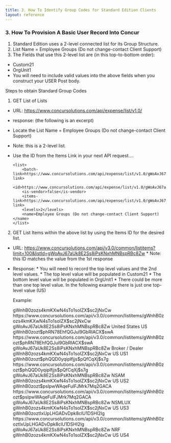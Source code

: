 ```yaml
---
title: 3. How To Identify Group Codes for Standard Edition Clients
layout: reference
---
```


### 3. How To Provision A Basic User Record Into Concur

1. Standard Edition uses a 2-level connected list for its Group Structure.
2. List Name = Employee Groups (Do not change-contact Client Support)
3. The Fields that use this 2-level list are (in this top-to-bottom order):
  - Custom21
  - OrgUnit1
  - You will need to include valid values into the above fields when you construct your USER Post body.

Steps to obtain Standard Group Codes

1.	GET List of Lists
  -	URL:	https://www.concursolutions.com/api/expense/list/v1.0/
  -	response:  (the following is an excerpt)
  -	Locate the List Name = Employee Groups (Do not change-contact Client Support)
  -	  Note: this is a 2-level list.
  -	Use the ID from the Items Link in your next API request….

        <list>
            <batch-link>https://www.concursolutions.com/api/expense/list/v1.0/gWoAvJ67aUk8E2Ss8iPsKNxhMNBspRBc8Zw/batch</batch-link>
            <id>https://www.concursolutions.com/api/expense/list/v1.0/gWoAvJ67aUk8E2Ss8iPsKNxhMNBspRBc8Zw</id>
            <is-vendor>false</is-vendor>
            <items-link>https://www.concursolutions.com/api/expense/list/v1.0/gWoAvJ67aUk8E2Ss8iPsKNxhMNBspRBc8Zw/items</items-link>
            <levels>2</levels>
            <name>Employee Groups (Do not change-contact Client Support)</name>
        </list>

2.	GET List Items within the above list by using the Items ID for the desired list.
  -	URL: https://www.concursolutions.com/api/v3.0/common/listitems?limit=100&listId=gWoAvJ67aUk8E2Ss8iPsKNxhMNBspRBc8Zw
        *	Note: this ID matches the value from the 1st response
  -	Response:
        *	You will need to record the top level values and the 2nd level values.
        *	The top level value will be populated in Custom21
        *	The bottom level value will be populated in OrgUnit1
        *	There could be more than one top level value. In the following example there is just one top-level value (US)

    Example:

    <ListItems xmlns:xsd="http://www.w3.org/2001/XMLSchema" xmlns:xsi="http://www.w3.org/2001/XMLSchema-instance">
      <Items>
          <ListItem>
            <ID>gWnhB0zozs4kmKXwN4sTo1soIZX$sc2jNxCw</ID>
            <URI>https://www.concursolutions.com/api/v3.0/common/listitems/gWnhB0zozs4kmKXwN4sTo1soIZX$sc2jNxCw</URI>
            <ListID>gWoAvJ67aUk8E2Ss8iPsKNxhMNBspRBc8Zw</ListID>
            <Name>United States</Name>
            <ParentID xsi:nil="true"/>
            <Level1Code>US</Level1Code>
            <Level2Code xsi:nil="true"/>
            <Level3Code xsi:nil="true"/>
            <Level4Code xsi:nil="true"/>
            <Level5Code xsi:nil="true"/>
            <Level6Code xsi:nil="true"/>
            <Level7Code xsi:nil="true"/>
            <Level8Code xsi:nil="true"/>
            <Level9Code xsi:nil="true"/>
            <Level10Code xsi:nil="true"/>
            </ListItem>
            <ListItem>
            <ID>gWnhB0zozt$phRN78EhfQGJul9GbRIACX$swA</ID>
            <URI>https://www.concursolutions.com/api/v3.0/common/listitems/gWnhB0zozt$phRN78EhfQGJul9GbRIACX$swA</URI>
            <ListID>gWoAvJ67aUk8E2Ss8iPsKNxhMNBspRBc8Zw</ListID>
            <Name>Broker / Dealer</Name>
            <ParentID>gWnhB0zozs4kmKXwN4sTo1soIZX$sc2jNxCw</ParentID>
            <Level1Code>US</Level1Code>
            <Level2Code>US1</Level2Code>
            <Level3Code xsi:nil="true"/>
            <Level4Code xsi:nil="true"/>
            <Level5Code xsi:nil="true"/>
            <Level6Code xsi:nil="true"/>
            <Level7Code xsi:nil="true"/>
            <Level8Code xsi:nil="true"/>
            <Level9Code xsi:nil="true"/>
            <Level10Code xsi:nil="true"/>
          </ListItem>
          <ListItem>
           <ID>gWnhB0zozt$phQQD0yqipIfjjs$pQfCqXj$s7g</ID>
            <URI>https://www.concursolutions.com/api/v3.0/common/listitems/gWnhB0zozt$phQQD0yqipIfjjs$pQfCqXj$s7g</URI>
            <ListID>gWoAvJ67aUk8E2Ss8iPsKNxhMNBspRBc8Zw</ListID>
            <Name>NSAM</Name>
            <ParentID>gWnhB0zozs4kmKXwN4sTo1soIZX$sc2jNxCw</ParentID>
            <Level1Code>US</Level1Code>
            <Level2Code>US2</Level2Code>
            <Level3Code xsi:nil="true"/>
            <Level4Code xsi:nil="true"/>
            <Level5Code xsi:nil="true"/>
            <Level6Code xsi:nil="true"/>
            <Level7Code xsi:nil="true"/>
            <Level8Code xsi:nil="true"/>
            <Level9Code xsi:nil="true"/>
            <Level10Code xsi:nil="true"/>
          </ListItem>
          <ListItem>
            <ID>gWnhB0zozt$pslpwWAqeFulFJMrk7Mq2GACA</ID>
            <URI>https://www.concursolutions.com/api/v3.0/common/listitems/gWnhB0zozt$pslpwWAqeFulFJMrk7Mq2GACA</URI>
            <ListID>gWoAvJ67aUk8E2Ss8iPsKNxhMNBspRBc8Zw</ListID>
            <Name>NSMLUX</Name>
            <ParentID>gWnhB0zozs4kmKXwN4sTo1soIZX$sc2jNxCw</ParentID>
            <Level1Code>US</Level1Code>
            <Level2Code>US3</Level2Code>
            <Level3Code xsi:nil="true"/>
            <Level4Code xsi:nil="true"/>
            <Level5Code xsi:nil="true"/>
            <Level6Code xsi:nil="true"/>
            <Level7Code xsi:nil="true"/>
            <Level8Code xsi:nil="true"/>
            <Level9Code xsi:nil="true"/>
            <Level10Code xsi:nil="true"/>
          </ListItem>
          <ListItem>
            <ID>gWnhB0zoztIxUpLHGADvDpk8clU1DSHI2lg</ID>
            <URI>https://www.concursolutions.com/api/v3.0/common/listitems/gWnhB0zoztIxUpLHGADvDpk8clU1DSHI2lg</URI>
            <ListID>gWoAvJ67aUk8E2Ss8iPsKNxhMNBspRBc8Zw</ListID>
            <Name>NRF</Name>
            <ParentID>gWnhB0zozs4kmKXwN4sTo1soIZX$sc2jNxCw</ParentID>
            <Level1Code>US</Level1Code>
            <Level2Code>US4</Level2Code>
            <Level3Code xsi:nil="true"/>
            <Level4Code xsi:nil="true"/>
            <Level5Code xsi:nil="true"/>
            <Level6Code xsi:nil="true"/>
            <Level7Code xsi:nil="true"/>
            <Level8Code xsi:nil="true"/>
            <Level9Code xsi:nil="true"/>
            <Level10Code xsi:nil="true"/>
          </ListItem>
        </Items>
      <NextPage xsi:nil="true"/>
    </ListItems>
